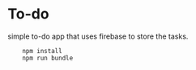 # To-do
simple to-do app that uses firebase to store the tasks.

```npm
    npm install
    npm run bundle
```
